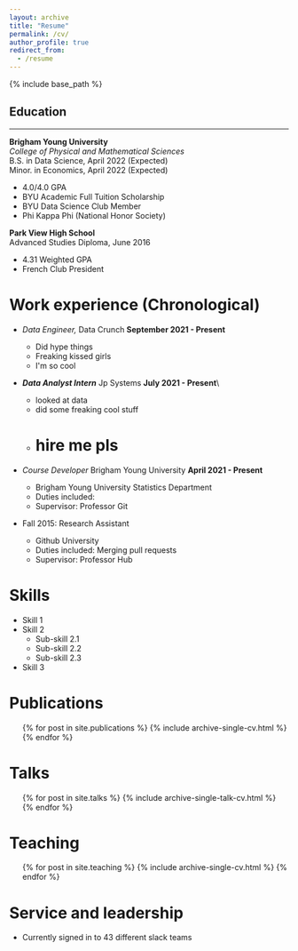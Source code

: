 ```yaml
---
layout: archive
title: "Resume"
permalink: /cv/
author_profile: true
redirect_from:
  - /resume
---
```


{% include base_path %}

## Education
---
**Brigham Young University**\
*College of Physical and Mathematical Sciences*\
B.S. in Data Science, April 2022 (Expected)\
Minor. in Economics, April 2022 (Expected)
 * 4.0/4.0 GPA
 * BYU Academic Full Tuition Scholarship
 * BYU Data Science Club Member
 * Phi Kappa Phi (National Honor Society)

**Park View High School**\
Advanced Studies Diploma, June 2016
 * 4.31 Weighted GPA
 * French Club President

Work experience (Chronological)
======
* *Data Engineer,* Data Crunch **September 2021 - Present**
  * Did hype things
  * Freaking kissed girls
  * I'm so cool

* ***Data Analyst Intern*** Jp Systems **July 2021 - Present**\
  * looked at data
  * did some freaking cool stuff
  * # hire me pls

* *Course Developer* Brigham Young University **April 2021 - Present**
  * Brigham Young University Statistics Department
  * Duties included: 
  * Supervisor: Professor Git

* Fall 2015: Research Assistant
  * Github University
  * Duties included: Merging pull requests
  * Supervisor: Professor Hub
  
Skills
======
* Skill 1
* Skill 2
  * Sub-skill 2.1
  * Sub-skill 2.2
  * Sub-skill 2.3
* Skill 3

Publications
======
  <ul>{% for post in site.publications %}
    {% include archive-single-cv.html %}
  {% endfor %}</ul>
  
Talks
======
  <ul>{% for post in site.talks %}
    {% include archive-single-talk-cv.html %}
  {% endfor %}</ul>
  
Teaching
======
  <ul>{% for post in site.teaching %}
    {% include archive-single-cv.html %}
  {% endfor %}</ul>
  
Service and leadership
======
* Currently signed in to 43 different slack teams
